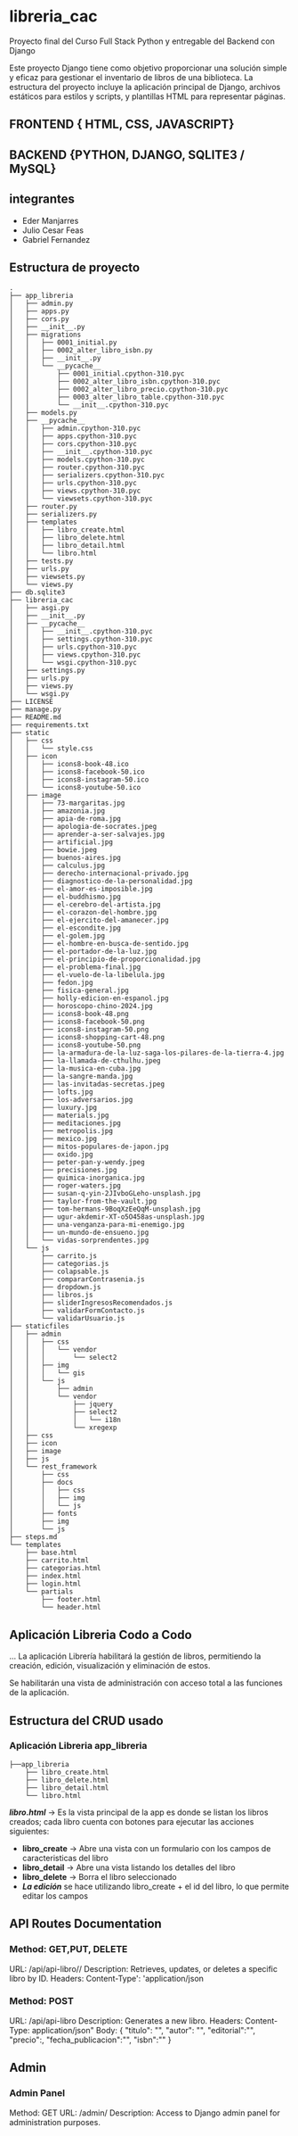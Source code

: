 # libreria_cac
Proyecto final del Curso Full Stack Python y entregable del Backend con Django

Este proyecto Django tiene como objetivo proporcionar una solución simple y eficaz para gestionar el inventario de libros de una biblioteca. La estructura del proyecto incluye la aplicación principal de Django, archivos estáticos para estilos y scripts, y plantillas HTML para representar páginas.


## FRONTEND { HTML, CSS, JAVASCRIPT}
## BACKEND {PYTHON, DJANGO, SQLITE3 / MySQL}

## integrantes 
* Eder Manjarres
* Julio Cesar Feas
* Gabriel Fernandez


## Estructura de proyecto
```
.
├── app_libreria
│   ├── admin.py
│   ├── apps.py
│   ├── cors.py
│   ├── __init__.py
│   ├── migrations
│   │   ├── 0001_initial.py
│   │   ├── 0002_alter_libro_isbn.py
│   │   ├── __init__.py
│   │   └── __pycache__
│   │       ├── 0001_initial.cpython-310.pyc
│   │       ├── 0002_alter_libro_isbn.cpython-310.pyc
│   │       ├── 0002_alter_libro_precio.cpython-310.pyc
│   │       ├── 0003_alter_libro_table.cpython-310.pyc
│   │       └── __init__.cpython-310.pyc
│   ├── models.py
│   ├── __pycache__
│   │   ├── admin.cpython-310.pyc
│   │   ├── apps.cpython-310.pyc
│   │   ├── cors.cpython-310.pyc
│   │   ├── __init__.cpython-310.pyc
│   │   ├── models.cpython-310.pyc
│   │   ├── router.cpython-310.pyc
│   │   ├── serializers.cpython-310.pyc
│   │   ├── urls.cpython-310.pyc
│   │   ├── views.cpython-310.pyc
│   │   └── viewsets.cpython-310.pyc
│   ├── router.py
│   ├── serializers.py
│   ├── templates
│   │   ├── libro_create.html
│   │   ├── libro_delete.html
│   │   ├── libro_detail.html
│   │   └── libro.html
│   ├── tests.py
│   ├── urls.py
│   ├── viewsets.py
│   └── views.py
├── db.sqlite3
├── libreria_cac
│   ├── asgi.py
│   ├── __init__.py
│   ├── __pycache__
│   │   ├── __init__.cpython-310.pyc
│   │   ├── settings.cpython-310.pyc
│   │   ├── urls.cpython-310.pyc
│   │   ├── views.cpython-310.pyc
│   │   └── wsgi.cpython-310.pyc
│   ├── settings.py
│   ├── urls.py
│   ├── views.py
│   └── wsgi.py
├── LICENSE
├── manage.py
├── README.md
├── requirements.txt
├── static
│   ├── css
│   │   └── style.css
│   ├── icon
│   │   ├── icons8-book-48.ico
│   │   ├── icons8-facebook-50.ico
│   │   ├── icons8-instagram-50.ico
│   │   └── icons8-youtube-50.ico
│   ├── image
│   │   ├── 73-margaritas.jpg
│   │   ├── amazonia.jpg
│   │   ├── apia-de-roma.jpg
│   │   ├── apologia-de-socrates.jpeg
│   │   ├── aprender-a-ser-salvajes.jpg
│   │   ├── artificial.jpg
│   │   ├── bowie.jpeg
│   │   ├── buenos-aires.jpg
│   │   ├── calculus.jpg
│   │   ├── derecho-internacional-privado.jpg
│   │   ├── diagnostico-de-la-personalidad.jpg
│   │   ├── el-amor-es-imposible.jpg
│   │   ├── el-buddhismo.jpg
│   │   ├── el-cerebro-del-artista.jpg
│   │   ├── el-corazon-del-hombre.jpg
│   │   ├── el-ejercito-del-amanecer.jpg
│   │   ├── el-escondite.jpg
│   │   ├── el-golem.jpg
│   │   ├── el-hombre-en-busca-de-sentido.jpg
│   │   ├── el-portador-de-la-luz.jpg
│   │   ├── el-principio-de-proporcionalidad.jpg
│   │   ├── el-problema-final.jpg
│   │   ├── el-vuelo-de-la-libelula.jpg
│   │   ├── fedon.jpg
│   │   ├── fisica-general.jpg
│   │   ├── holly-edicion-en-espanol.jpg
│   │   ├── horoscopo-chino-2024.jpg
│   │   ├── icons8-book-48.png
│   │   ├── icons8-facebook-50.png
│   │   ├── icons8-instagram-50.png
│   │   ├── icons8-shopping-cart-48.png
│   │   ├── icons8-youtube-50.png
│   │   ├── la-armadura-de-la-luz-saga-los-pilares-de-la-tierra-4.jpg
│   │   ├── la-llamada-de-cthulhu.jpeg
│   │   ├── la-musica-en-cuba.jpg
│   │   ├── la-sangre-manda.jpg
│   │   ├── las-invitadas-secretas.jpeg
│   │   ├── lofts.jpg
│   │   ├── los-adversarios.jpg
│   │   ├── luxury.jpg
│   │   ├── materials.jpg
│   │   ├── meditaciones.jpg
│   │   ├── metropolis.jpg
│   │   ├── mexico.jpg
│   │   ├── mitos-populares-de-japon.jpg
│   │   ├── oxido.jpg
│   │   ├── peter-pan-y-wendy.jpeg
│   │   ├── precisiones.jpg
│   │   ├── quimica-inorganica.jpg
│   │   ├── roger-waters.jpg
│   │   ├── susan-q-yin-2JIvboGLeho-unsplash.jpg
│   │   ├── taylor-from-the-vault.jpg
│   │   ├── tom-hermans-9BoqXzEeQqM-unsplash.jpg
│   │   ├── ugur-akdemir-XT-o5O458as-unsplash.jpg
│   │   ├── una-venganza-para-mi-enemigo.jpg
│   │   ├── un-mundo-de-ensueno.jpg
│   │   └── vidas-sorprendentes.jpg
│   └── js
│       ├── carrito.js
│       ├── categorias.js
│       ├── colapsable.js
│       ├── compararContrasenia.js
│       ├── dropdown.js
│       ├── libros.js
│       ├── sliderIngresosRecomendados.js
│       ├── validarFormContacto.js
│       └── validarUsuario.js
├── staticfiles
│   ├── admin
│   │   ├── css
│   │   │   └── vendor
│   │   │       └── select2
│   │   ├── img
│   │   │   └── gis
│   │   └── js
│   │       ├── admin
│   │       └── vendor
│   │           ├── jquery
│   │           ├── select2
│   │           │   └── i18n
│   │           └── xregexp
│   ├── css
│   ├── icon
│   ├── image
│   ├── js
│   └── rest_framework
│       ├── css
│       ├── docs
│       │   ├── css
│       │   ├── img
│       │   └── js
│       ├── fonts
│       ├── img
│       └── js
├── steps.md
└── templates
    ├── base.html
    ├── carrito.html
    ├── categorias.html
    ├── index.html
    ├── login.html
    └── partials
        ├── footer.html
        └── header.html
```
## Aplicación Libreria Codo a Codo

...
La aplicación Librería habilitará la gestión de libros, permitiendo la creación, edición, visualización y eliminación de estos. 

Se habilitarán una vista de administración con acceso total a las funciones de la aplicación. 

## Estructura del CRUD usado

### Aplicación Libreria app_libreria
```
├──app_libreria
    ├── libro_create.html
    ├── libro_delete.html
    ├── libro_detail.html
    └── libro.html
```
***libro.html*** -> Es la vista principal de la app es donde se listan los libros creados; cada libro cuenta con botones para ejecutar las acciones siguientes:
* **libro_create** -> Abre una vista con un formulario con los campos de caracteristicas del libro
* **libro_detail** -> Abre una vista listando los detalles del libro
* **libro_delete** -> Borra el libro seleccionado
* ***La edición*** se hace utilizando libro_create + el id del libro, lo que permite editar los campos

## API Routes Documentation

### Method: GET,PUT, DELETE
URL: /api/api-libro/<id>/
Description: Retrieves, updates, or deletes a specific libro by ID.
Headers: Content-Type': 'application/json

### Method: POST
URL: /api/api-libro
Description: Generates a new libro.
Headers: Content-Type: application/json"
Body: {
    "titulo": "",
    "autor": "",
    "editorial":"",
    "precio":,
    "fecha_publicacion":"",
    "isbn":""
    }

## Admin
### Admin Panel
Method: GET
URL: /admin/
Description: Access to Django admin panel for administration purposes.

